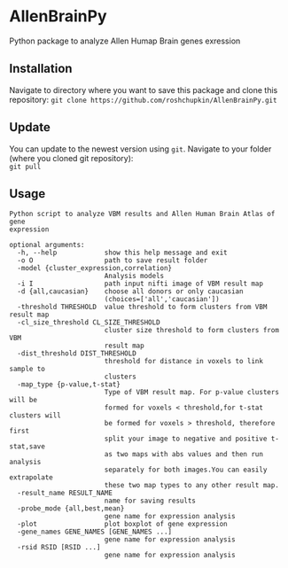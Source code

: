 # AllenBrainPy
Python package to analyze Allen Humap Brain genes exression 

## Installation

Navigate to directory where you want to save this package and clone this repository:
     ```
     git clone https://github.com/roshchupkin/AllenBrainPy.git
     ```
## Update

You can update to the newest version using `git`. Navigate to your folder (where you cloned git repository):    
     ```
     git pull
     ```
     
## Usage

```
Python script to analyze VBM results and Allen Human Brain Atlas of gene
expression

optional arguments:
  -h, --help            show this help message and exit
  -o O                  path to save result folder
  -model {cluster_expression,correlation}
                        Analysis models
  -i I                  path input nifti image of VBM result map
  -d {all,caucasian}    choose all donors or only caucasian
                        (choices=['all','caucasian'])
  -threshold THRESHOLD  value threshold to form clusters from VBM result map
  -cl_size_threshold CL_SIZE_THRESHOLD
                        cluster size threshold to form clusters from VBM
                        result map
  -dist_threshold DIST_THRESHOLD
                        threshold for distance in voxels to link sample to
                        clusters
  -map_type {p-value,t-stat}
                        Type of VBM result map. For p-value clusters will be
                        formed for voxels < threshold,for t-stat clusters will
                        be formed for voxels > threshold, therefore first
                        split your image to negative and positive t-stat,save
                        as two maps with abs values and then run analysis
                        separately for both images.You can easily extrapolate
                        these two map types to any other result map.
  -result_name RESULT_NAME
                        name for saving results
  -probe_mode {all,best,mean}
                        gene name for expression analysis
  -plot                 plot boxplot of gene expression
  -gene_names GENE_NAMES [GENE_NAMES ...]
                        gene name for expression analysis
  -rsid RSID [RSID ...]
                        gene name for expression analysis

```